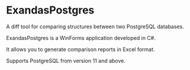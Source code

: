 # ExandasPostgres

A diff tool for comparing structures between two PostgreSQL databases.

ExandasPostgres is a WinForms application developed in C#.

It allows you to generate comparison reports in Excel format.

Supports PostgreSQL from version 11 and above.
